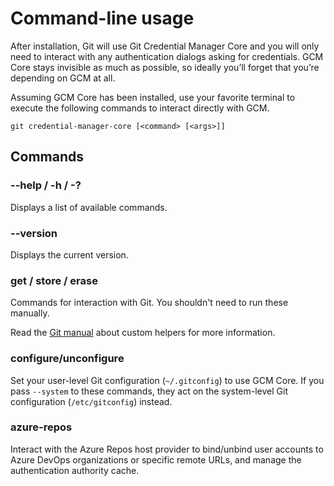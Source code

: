 # Command-line usage

After installation, Git will use Git Credential Manager Core and you will only need to interact with any authentication dialogs asking for credentials.
GCM Core stays invisible as much as possible, so ideally you’ll forget that you’re depending on GCM at all.

Assuming GCM Core has been installed, use your favorite terminal to execute the following commands to interact directly with GCM.

```shell
git credential-manager-core [<command> [<args>]]
```

## Commands

### --help / -h / -?

Displays a list of available commands.

### --version

Displays the current version.

### get / store / erase

Commands for interaction with Git. You shouldn't need to run these manually.

Read the [Git manual](https://git-scm.com/docs/gitcredentials#_custom_helpers) about custom helpers for more information.

### configure/unconfigure

Set your user-level Git configuration (`~/.gitconfig`) to use GCM Core. If you pass
`--system` to these commands, they act on the system-level Git configuration
(`/etc/gitconfig`) instead.

### azure-repos

Interact with the Azure Repos host provider to bind/unbind user accounts to Azure DevOps
organizations or specific remote URLs, and manage the authentication authority cache.
